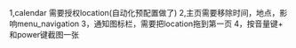 1,calendar 需要授权location(自动化预配置做了)
2,主页需要移除时间，地点，影响menu_navigation
3，通知图标栏，需要把location拖到第一页
4，按音量键+  和power键截图一张

